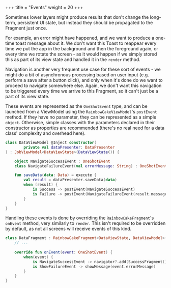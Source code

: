 +++
title = "Events"
weight = 20
+++

Sometimes lower layers might produce results that don't change the long-term, persistent UI state, but instead they should be propagated to the Fragment just once.

For example, an error might have happened, and we want to produce a one-time toast message about it. We don't want this Toast to reappear every time we put the app in the background and then the foreground again, or every time we rotate the screen - as it would happen if we simply stored this as part of its view state and handled it in the `render` method.

Navigation is another very frequent use case for these sort of events - we might do a bit of asynchronous processing based on user input (e.g. perform a save after a button click), and only when it's done do we want to proceed to navigate somewhere else. Again, we don't want this navigation to be triggered every time we arrive to this Fragment, so it can't just be a part of its view state.

These events are represented as the `OneShotEvent` type, and can be launched from a ViewModel using the `RainbowCakeViewModel`'s `postEvent` method. If they have no parameter, they can be represented as a simple `object`. Otherwise, simple classes with the parameters declared in their constructor as properties are recommended (there's no real need for a data class' complexity and overhead here).

```kotlin
class DataViewModel @Inject constructor(
        private val dataPresenter: DataPresenter
) : JobViewModel<DataViewState>(DataViewState()) {

    object NavigateSuccessEvent : OneShotEvent
    class NavigateFailureEvent(val errorMessage: String) : OneShotEvent

    fun saveData(data: Data) = execute {
        val result = dataPresenter.saveData(data)
        when (result) {
            is Success -> postEvent(NavigateSuccessEvent)
            is Failure -> postEvent(NavigateFailureEvent(result.message))
        }
    }
}
```

Handling these events is done by overriding the `RainbowCakeFragment`'s `onEvent` method, very similarly to `render`. This isn't required to be overridden by default, as not all screens will receive events of this kind.

```kotlin
class DataFragment : RainbowCakeFragment<DataViewState, DataViewModel>() {
    // ...
    
    override fun onEvent(event: OneShotEvent) {
        when(event) {
            is NavigateSuccessEvent -> navigator?.add(SuccessFragment())
            is ShowFailureEvent -> showMessage(event.errorMessage)
        }
    }    
}
```
